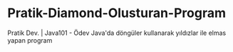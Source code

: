 # Pratik-Diamond-Olusturan-Program
Pratik Dev. | Java101 - Ödev Java'da döngüler kullanarak yıldızlar ile elmas yapan program
